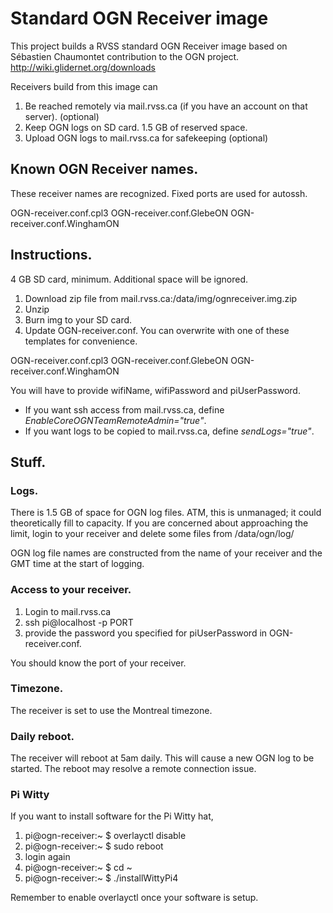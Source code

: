 # Standard OGN Receiver image

This project builds a RVSS standard OGN Receiver image based on Sébastien Chaumontet contribution to the OGN project. http://wiki.glidernet.org/downloads

Receivers build from this image can

 1. Be reached remotely via mail.rvss.ca (if you have an account on that server). (optional)
 1. Keep OGN logs on SD card. 1.5 GB of reserved space.
 1. Upload OGN logs to mail.rvss.ca for safekeeping (optional)

## Known OGN Receiver names.

These receiver names are recognized. Fixed ports are used for autossh.

OGN-receiver.conf.cpl3  OGN-receiver.conf.GlebeON  OGN-receiver.conf.WinghamON

## Instructions.

4 GB SD card, minimum. Additional space will be ignored.

 1. Download zip file from mail.rvss.ca:/data/img/ognreceiver.img.zip
 1. Unzip
 1. Burn img to your SD card.
 1. Update OGN-receiver.conf. You can overwrite with one of these templates for convenience.

OGN-receiver.conf.cpl3  OGN-receiver.conf.GlebeON  OGN-receiver.conf.WinghamON

You will have to provide wifiName, wifiPassword and piUserPassword.

 * If you want ssh access from mail.rvss.ca, define _EnableCoreOGNTeamRemoteAdmin="true"_.
 * If you want logs to be copied to mail.rvss.ca, define _sendLogs="true"_.

## Stuff.

### Logs.

There is 1.5 GB of space for OGN log files. ATM, this is unmanaged; it could theoretically fill to capacity. If you are concerned about approaching the limit, login to your receiver and delete some files from /data/ogn/log/

OGN log file names are constructed from the name of your receiver and the GMT time at the start of logging.

### Access to your receiver.

 1. Login to mail.rvss.ca
 1. ssh pi@localhost -p PORT
 1. provide the password you specified for piUserPassword in OGN-receiver.conf.

You should know the port of your receiver.

### Timezone.

The receiver is set to use the Montreal timezone.

### Daily reboot.

The receiver will reboot at 5am daily. This will cause a new OGN log to be started. The reboot may resolve a remote connection issue.

### Pi Witty

If you want to install software for the Pi Witty hat, 

 1. pi@ogn-receiver:~ $ overlayctl disable
 1. pi@ogn-receiver:~ $ sudo reboot
 1. login again
 1. pi@ogn-receiver:~ $ cd ~
 1. pi@ogn-receiver:~ $ ./installWittyPi4

Remember to enable overlayctl once your software is setup.
